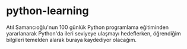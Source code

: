 # python-learning
Atıl Samancıoğlu'nun 100 günlük Python programlama eğitiminden yararlanarak Python'da ileri seviyeye ulaşmayı hedeflerken, öğrendiğim bilgileri temelden alarak buraya kaydediyor olacağım.

